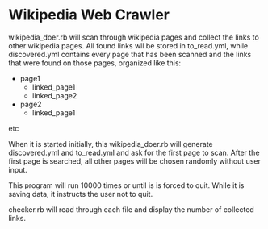 # Wikipedia Web Crawler
wikipedia_doer.rb will scan through wikipedia pages and collect the links to other wikipedia pages. All found links wll be stored in to_read.yml, while discovered.yml contains every page that has been scanned and the links that were found on those pages, organized like this:

 - page1
	 - linked_page1
	 - linked_page2
 - page2
	 - linked_page1

etc


When it is started initially, this wikipedia_doer.rb will generate discovered.yml and to_read.yml and ask for the first page to scan. After the first page is searched, all other pages will be chosen randomly without user input.

This program will run 10000 times or until is is forced to quit. While it is saving data, it instructs the user not to quit.


checker.rb will read through each file and display the number of collected links.